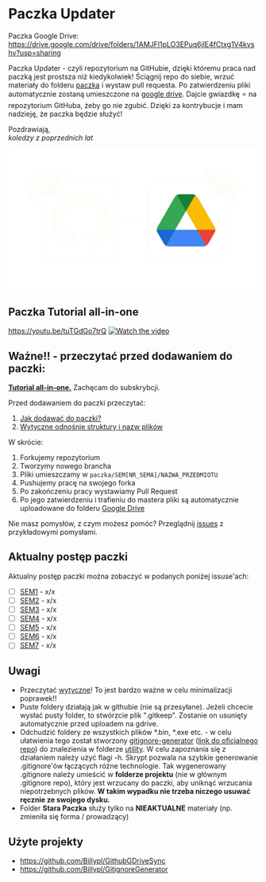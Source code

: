 # Paczka Updater

Paczka Google Drive: https://drive.google.com/drive/folders/1AMJFl1pLO3EPuq6jlE4fCtxg1V4kvshv?usp=sharing

Paczka Updater - czyli repozytorium na GitHubie, dzięki któremu praca nad paczką jest prostsza niż kiedykolwiek! Ściągnij repo do siebie, wrzuć materiały do folderu [paczka](paczka/) i wystaw pull requesta. Po zatwierdzeniu pliki automatycznie zostaną umieszczone na [google drive](https://drive.google.com/drive/folders/1AMJFl1pLO3EPuq6jlE4fCtxg1V4kvshv?usp=sharing). Dajcie gwiazdkę ⭐ na repozytorium GitHuba, żeby go nie zgubić. Dzięki za kontrybucje i mam nadzieję, że paczka będzie służyć!  

Pozdrawiają,  
*koledzy z poprzednich lat*

![project cover](/docs/glowne_readme/repo_cover.png)

## Paczka Tutorial all-in-one
https://youtu.be/tuTGdGo7trQ
[![Watch the video](https://img.youtube.com/vi/tuTGdGo7trQ/maxresdefault.jpg)](https://youtu.be/tuTGdGo7trQ)




## Ważne!! - przeczytać przed dodawaniem do paczki:

**[Tutorial all-in-one.](https://www.youtube.com/watch?v=tuTGdGo7trQ)** Zachęcam do subskrybcji.  

Przed dodawaniem do paczki przeczytać:
1. [Jak dodawać do paczki?](docs/udzial_w_paczce/udzial_w_paczce.md)  
2. [Wytyczne odnośnie struktury i nazw plików](docs/wytyczne/wytyczne.md)

W skrócie:  
1. Forkujemy repozytorium 
2. Tworzymy nowego brancha  
4. Pliki umieszczamy w `paczka/SEM[NR_SEMA]/NAZWA_PRZEDMIOTU`  
5. Pushujemy pracę na swojego forka
6. Po zakończeniu pracy wystawiamy Pull Request  
7. Po jego zatwierdzeniu i trafieniu do mastera pliki są automatycznie uploadowane do folderu [Google Drive](https://drive.google.com/drive/folders/1AMJFl1pLO3EPuq6jlE4fCtxg1V4kvshv?usp=sharing)  

Nie masz pomysłów, z czym możesz pomóc? Przeglądnij [issues](https://github.com/Billypl/PaczkownicyInfaPG/issues) z przykładowymi pomysłami.  

## Aktualny postęp paczki
Aktualny postęp paczki można zobaczyć w podanych poniżej issuse'ach:
- [ ] [SEM1](https://github.com/Billypl/PaczkownicyInfaPG/issues/20) - x/x
- [ ] [SEM2](https://github.com/Billypl/PaczkownicyInfaPG/issues/21) - x/x
- [ ] [SEM3](https://github.com/Billypl/PaczkownicyInfaPG/issues/22) - x/x
- [ ] [SEM4](https://github.com/Billypl/PaczkownicyInfaPG/issues/23) - x/x
- [ ] [SEM5](https://github.com/Billypl/PaczkownicyInfaPG/issues/24) - x/x
- [ ] [SEM6](https://github.com/Billypl/PaczkownicyInfaPG/issues/25) - x/x
- [ ] [SEM7](https://github.com/Billypl/PaczkownicyInfaPG/issues/26) - x/x

## Uwagi
- Przeczytać [wytyczne](/docs/wytyczne/wytyczne.md)! To jest bardzo ważne w celu minimalizacji poprawek!!
- Puste foldery działają jak w githubie (nie są przesyłane). Jeżeli chcecie wysłać pusty folder, to stwórzcie plik ".gitkeep". Zostanie on usunięty automatycznie przed uploadem na gdrive.  
- Odchudzić foldery ze wszystkich plików *.bin, *.exe etc. - w celu ułatwienia tego został stworzony [gitignore-generator](utility/gitignore-generator.sh) ([link do oficjalnego repo](https://github.com/Billypl/GitignoreGenerator)) do znalezienia w folderze [utility](utlility/). W celu zapoznania się z działaniem należy użyć flagi -h. Skrypt pozwala na szybkie generowanie .gitignore'ów łączących różne technologie. Tak wygenerowany .gitignore należy umieścić w **folderze projektu** (nie w głównym .gitignore repo), który jest wrzucany do paczki, aby uniknąć wrzucania niepotrzebnych plików. **W takim wypadku nie trzeba niczego usuwać ręcznie ze swojego dysku.**  
- Folder **Stara Paczka** służy tylko na **NIEAKTUALNE** materiały (np. zmieniła się forma / prowadzący)  

## Użyte projekty
- https://github.com/Billypl/GithubGDriveSync
- https://github.com/Billypl/GitignoreGenerator
